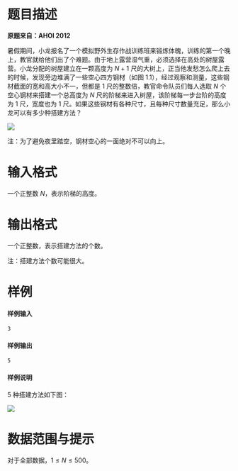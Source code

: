 
# 题目描述

**原题来自：AHOI 2012**

暑假期间，小龙报名了一个模拟野外生存作战训练班来锻炼体魄，训练的第一个晚上，教官就给他们出了个难题。由于地上露营湿气重，必须选择在高处的树屋露营。小龙分配的树屋建立在一颗高度为 $N+1$ 尺的大树上，正当他发愁怎么爬上去的时候，发现旁边堆满了一些空心四方钢材（如图 1.1），经过观察和测量，这些钢材截面的宽和高大小不一，但都是 $1$ 尺的整数倍，教官命令队员们每人选取 $N$ 个空心钢材来搭建一个总高度为 $N$ 尺的阶梯来进入树屋，该阶梯每一步台阶的高度为 $1$ 尺，宽度也为 $1$ 尺。如果这些钢材有各种尺寸，且每种尺寸数量充足，那么小龙可以有多少种搭建方法？

![](source/loj/10240/img/aHR0cHM6Ly9jb2RpbmcubmV0L3UvSGVSYU5PL3AvUGljUGxhY2UvZ2l0L3Jhdy9tYXN0ZXIvc3RhaXIxLnBuZw==.png)

注：为了避免夜里踏空，钢材空心的一面绝对不可以向上。

# 输入格式

一个正整数 $N$，表示阶梯的高度。

# 输出格式

一个正整数，表示搭建方法的个数。

注：搭建方法个数可能很大。

# 样例

#### 样例输入
```plain
3
```
#### 样例输出
```plain
5
```
#### 样例说明
$5$ 种搭建方法如下图：

![](source/loj/10240/img/aHR0cHM6Ly9jb2RpbmcubmV0L3UvSGVSYU5PL3AvUGljUGxhY2UvZ2l0L3Jhdy9tYXN0ZXIvc3RhaXIyLnBuZw==.png)

# 数据范围与提示

对于全部数据，$1\le N\le 500$。

